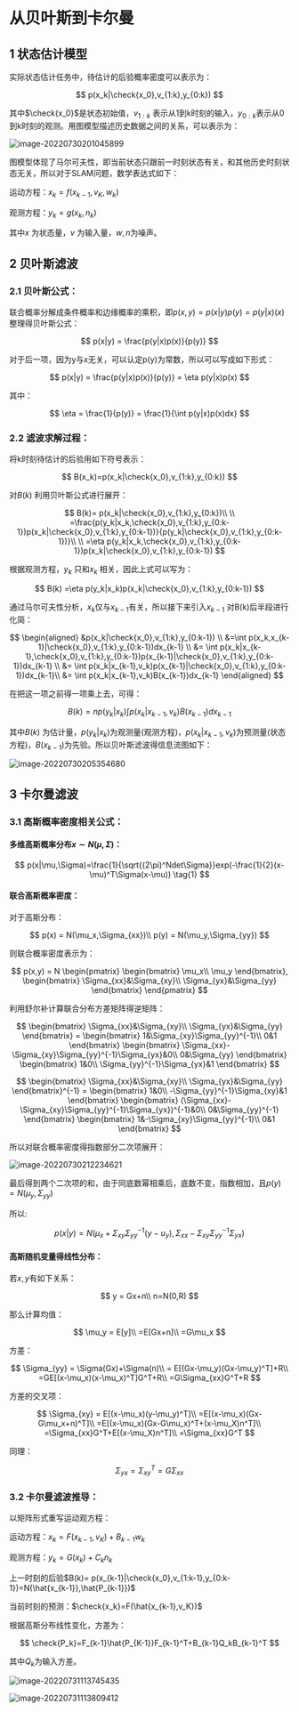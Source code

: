 # 从贝叶斯到卡尔曼

## 1 状态估计模型

实际状态估计任务中，待估计的后验概率密度可以表示为：

$$
p(x_k|\check{x_0},v_{1:k},y_{0:k})
$$

其中$\check{x_0}$是状态初始值，$v_{1:k}$ 表示从1到k时刻的输入，$y_{0:k}$表示从0到k时刻的观测。用图模型描述历史数据之间的关系，可以表示为：

![image-20220730201045899](01-从贝叶斯到卡尔曼.assets/image-20220730201045899.png)

图模型体现了马尔可夫性，即当前状态只跟前一时刻状态有关，和其他历史时刻状态无关，所以对于SLAM问题，数学表达式如下：

运动方程：$x_k = f(x_{k-1},v_K,w_k)$ 

观测方程：$y_k = g(x_k,n_k)$ 

其中$x$ 为状态量，$v$ 为输入量，$w,n$为噪声。

##  2 贝叶斯滤波

### 2.1 贝叶斯公式：

联合概率分解成条件概率和边缘概率的乘积，即$p(x,y)=p(x|y)p(y)=p(y|x)(x)$ 整理得贝叶斯公式：

$$
p(x|y) = \frac{p(y|x)p(x)}{p(y)}
$$

对于后一项，因为y与x无关，可以认定p(y)为常数，所以可以写成如下形式：

$$
p(x|y) = \frac{p(y|x)p(x)}{p(y)} = \eta p(y|x)p(x)
$$

其中：

$$
\eta = \frac{1}{p(y)} = \frac{1}{\int p(y|x)p(x)dx}
$$

### 2.2 滤波求解过程：

将k时刻待估计的后验用如下符号表示：

$$
B(x_k)=p(x_k|\check{x_0},v_{1:k},y_{0:k})
$$

对$B(k)$ 利用贝叶斯公式进行展开：

$$
B(k)= p(x_k|\check{x_0},v_{1:k},y_{0:k})\\
\\
=\frac{p(y_k|x_k,\check{x_0},v_{1:k},y_{0:k-1})p(x_k|\check{x_0},v_{1:k},y_{0:k-1})}{p(y_k|\check{x_0},v_{1:k},y_{0:k-1})}\\
\\
=\eta p(y_k|x_k,\check{x_0},v_{1:k},y_{0:k-1})p(x_k|\check{x_0},v_{1:k},y_{0:k-1})
$$

根据观测方程，$y_k$ 只和$x_k$ 相关，因此上式可以写为：

$$
B(k) =\eta p(y_k|x_k)p(x_k|\check{x_0},v_{1:k},y_{0:k-1})
$$

 通过马尔可夫性分析，$x_k$仅与$x_{k-1}$有关，所以接下来引入$x_{k-1}$ 对B(k)后半段进行化简：
 
$$
\begin{aligned}
&p(x_k|\check{x_0},v_{1:k},y_{0:k-1}) \\ 
&=\int p(x_k,x_{k-1}|\check{x_0},v_{1:k},y_{0:k-1})dx_{k-1} \\
&= \int p(x_k|x_{k-1},\check{x_0},v_{1:k},y_{0:k-1})p(x_{k-1}|\check{x_0},v_{1:k},y_{0:k-1})dx_{k-1} \\
&= \int p(x_k|x_{k-1},v_k)p(x_{k-1}|\check{x_0},v_{1:k},y_{0:k-1})dx_{k-1}\\
&= \int p(x_k|x_{k-1},v_k)B(x_{k-1})dx_{k-1}
\end{aligned}
$$

在把这一项之前得一项乘上去，可得：

$$
B(k) = np(y_k|x_k)\int p(x_k|x_{k-1},v_k)B(x_{k-1})dx_{k-1}
$$

其中$B(k)$ 为估计量，$p(y_k|x_k)$为观测量(观测方程)，$p(x_k|x_{k-1},v_k)$为预测量(状态方程)，$B(x_{k-1})$为先验。所以贝叶斯滤波得信息流图如下：

![image-20220730205354680](01-从贝叶斯到卡尔曼.assets/image-20220730205354680.png)

## 3 卡尔曼滤波

### 3.1  高斯概率密度相关公式：

#### 多维高斯概率分布$x \sim N(\mu,\Sigma)$：

$$
p(x|\mu,\Sigma)=\frac{1}{\sqrt{(2\pi)^Ndet\Sigma}}exp(-\frac{1}{2}(x-\mu)^T\Sigma(x-\mu)) \tag{1}
$$

#### 联合高斯概率密度：

对于高斯分布：

$$
p(x) = N(\mu_x,\Sigma_{xx})\\
p(y) = N(\mu_y,\Sigma_{yy})
$$

则联合概率密度表示为：

$$
p(x,y) = N
\begin{pmatrix}
\begin{bmatrix}
\mu_x\\
\mu_y
\end{bmatrix},
\begin{bmatrix}
\Sigma_{xx}&\Sigma_{xy}\\
\Sigma_{yx}&\Sigma_{yy}
\end{bmatrix}
\end{pmatrix}
$$

利用舒尔补计算联合分布方差矩阵得逆矩阵：

$$
\begin{bmatrix}
\Sigma_{xx}&\Sigma_{xy}\\
\Sigma_{yx}&\Sigma_{yy}
\end{bmatrix} = \begin{bmatrix}
1&\Sigma_{xy}\Sigma_{yy}^{-1}\\
0&1
\end{bmatrix}
\begin{bmatrix}
\Sigma_{xx}-\Sigma_{xy}\Sigma_{yy}^{-1}\Sigma_{yx}&0\\
0&\Sigma_{yy}
\end{bmatrix}
\begin{bmatrix}
1&0\\
\Sigma_{yy}^{-1}\Sigma_{yx}&1
\end{bmatrix}
$$

$$
\begin{bmatrix}
\Sigma_{xx}&\Sigma_{xy}\\
\Sigma_{yx}&\Sigma_{yy}
\end{bmatrix}^{-1} = \begin{bmatrix}
1&0\\
-\Sigma_{yy}^{-1}\Sigma_{xy}&1
\end{bmatrix}
\begin{bmatrix}
(\Sigma_{xx}-\Sigma_{xy}\Sigma_{yy}^{-1}\Sigma_{yx})^{-1}&0\\
0&\Sigma_{yy}^{-1}
\end{bmatrix}
\begin{bmatrix}
1&-\Sigma_{xy}\Sigma_{yy}^{-1}\\
0&1
\end{bmatrix}
$$

所以对联合概率密度得指数部分二次项展开：

![image-20220730212234621](01-从贝叶斯到卡尔曼.assets/image-20220730212234621.png)

最后得到两个二次项的和，由于同底数幂相乘后，底数不变，指数相加，且$p(y)=N(\mu_y,\Sigma_{yy})$ 

所以:

$$
p(x|y) = N(\mu_x+\Sigma_{xy}\Sigma_{yy}^{-1}(y-u_y),\Sigma_{xx}-\Sigma_{xy}\Sigma_{yy}^{-1}\Sigma_{yx})
$$

#### 高斯随机变量得线性分布：

若$x,y$有如下关系：

$$
y = Gx+n\\
n=N(0,R)
$$

那么计算均值：

$$
\mu_y = E[y]\\
=E[Gx+n]\\
=G\mu_x
$$

方差：

$$
\Sigma_{yy} = \Sigma(Gx)+\Sigma(n)\\
 = E[(Gx-\mu_y)(Gx-\mu_y)^T]+R\\
=GE[(x-\mu_x)(x-\mu_x)^T]G^T+R\\
 =G\Sigma_{xx}G^T+R
$$

方差的交叉项：

$$
\Sigma_{xy} = E[(x-\mu_x)(y-\mu_y)^T]\\
=E[(x-\mu_x)(Gx-G\mu_x+n)^T]\\
=E[(x-\mu_x)(Gx-G\mu_x)^T+(x-\mu_X)n^T]\\
=\Sigma_{xx}G^T+E[(x-\mu_X)n^T]\\
=\Sigma_{xx}G^T
$$

同理：

$$
\Sigma_{yx} = \Sigma_{xy}^T = G\Sigma_{xx}
$$

### 3.2 卡尔曼滤波推导：

以矩阵形式重写运动观方程：

运动方程：$x_k=F(x_{k-1},v_K)+B_{k-1}w_k$

观测方程：$y_k=G(x_k)+C_kn_k$

上一时刻的后验$B(k)= p(x_{k-1}|\check{x_0},v_{1:k-1},y_{0:k-1})=N(\hat{x_{k-1}},\hat{P_{k-1}})$

当前时刻的预测：$\check{x_k}=F(\hat{x_{k-1},v_K})$

根据高斯分布线性变化，方差为：

$$
\check{P_k}=F_{k-1}\hat{P_{K-1}}F_{k-1}^T+B_{k-1}Q_kB_{k-1}^T
$$

其中$Q_k$为输入方差。

![image-20220731113745435](01-从贝叶斯到卡尔曼.assets/image-20220731113745435.png)

![image-20220731113809412](01-从贝叶斯到卡尔曼.assets/image-20220731113809412.png)
